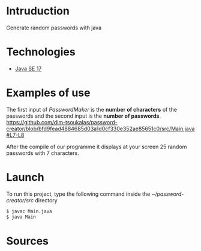 # Intruduction
Generate random passwords with java

# Technologies
- [Java SE 17](https://www.oracle.com/java/technologies/downloads/archive/)

# Examples of use

The first input of _PasswordMaker_ is the **number of characters** of the passwords and the second input is the **number of passwords**. 
https://github.com/dim-tsoukalas/password-creator/blob/bfd9fead4884685d03a1d0cf330e352ae85651c0/src/Main.java#L7-L8

After the compile of our programme it displays at your screen 25 random passwords with 7 characters.
# Launch
To run this project, type the following command inside the *~/password-creator/src* directory

```bash
$ javac Main.java
$ java Main
```

# Sources
